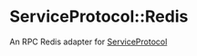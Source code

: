 # ServiceProtocol::Redis

An RPC Redis adapter for [ServiceProtocol](https://github.com/babelian/service_protocol)

